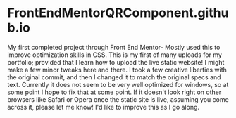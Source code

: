 # FrontEndMentorQRComponent.github.io
My first completed project through Front End Mentor- Mostly used this to improve optimization skills in CSS. This is my first of many uploads for my portfolio; provided
that I learn how to upload the live static website! I might make a few minor tweaks here and there. I took a few creative liberties with the original commit, and then
I changed it to match the original specs and text. Currently it does not seem to be very well optimized for windows, so at some point I hope to fix that at some point.
If it doesn't look right on other browsers like Safari or Opera once the static site is live, assuming you come across it, please let me know! 
I'd like to improve this as I go along. 
